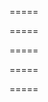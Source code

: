 <!-- .slide: data-background="./images/Slide 16_9 - 0.png" data-background-opacity="1.0"-->

=====

<!-- .slide: data-background-color="#000" data-background-opacity="1.0"-->

=====

<!-- .slide: data-background="./images/Slide 16_9 - 1.png" data-background-opacity="1.0"-->

=====

<!-- .slide: data-background="./images/Slide 16_9 - 2.png" data-background-opacity="1.0"-->

=====

<!-- .slide: data-background="./images/Slide 16_9 - 3.png" data-background-opacity="1.0"-->

=====

<!-- .slide: data-background-color="#000" data-background-opacity="1.0"-->

